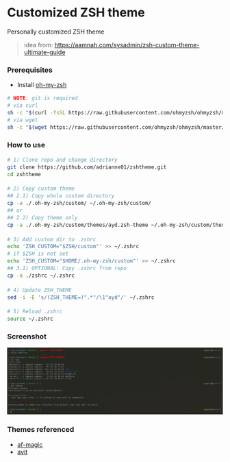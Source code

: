 # Customized ZSH theme
Personally customized ZSH theme
>idea from: https://aamnah.com/sysadmin/zsh-custom-theme-ultimate-guide

### Prerequisites
- Install [oh-my-zsh](https://ohmyz.sh/#install)
```bash
# NOTE: git is required
# via curl
sh -c "$(curl -fsSL https://raw.githubusercontent.com/ohmyzsh/ohmyzsh/master/tools/install.sh)"
# via wget
sh -c "$(wget https://raw.githubusercontent.com/ohmyzsh/ohmyzsh/master/tools/install.sh -O -)"
```

### How to use
```bash
# 1) Clone repo and change directory
git clone https://github.com/adrianne01/zshtheme.git
cd zshtheme

# 2) Copy custom theme
## 2.1) Copy whole custom directory
cp -a ./.oh-my-zsh/custom/ ~/.oh-my-zsh/custom/
## or
## 2.2) Copy theme only
cp -a ./.oh-my-zsh/custom/themes/ayd.zsh-theme ~/.oh-my-zsh/custom/themes/

# 3) Add custom dir to .zshrc
echo 'ZSH_CUSTOM="$ZSH/custom"' >> ~/.zshrc
# if $ZSH is not set
echo 'ZSH_CUSTOM="$HOME/.oh-my-zsh/custom"' >> ~/.zshrc
## 3.1) OPTIONAL: Copy .zshrc from repo
cp -a ./zshrc ~/.zshrc

# 4) Update ZSH_THEME
sed -i -E 's/(ZSH_THEME=)".*"/\1"ayd"/' ~/.zshrc

# 5) Reload .zshrc
source ~/.zshrc
```
### Screenshot
![Theme Screenshot](./theme_screenshot.png)

### Themes referenced
- [af-magic](https://github.com/ohmyzsh/ohmyzsh/wiki/Themes#af-magic)
- [avit](https://github.com/ohmyzsh/ohmyzsh/wiki/Themes#avit)
